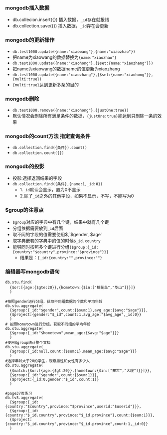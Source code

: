 ### mongodb插入数据
- db.collecion.insert({}) 插入数据，`_id`存在就报错  
- db.collection.save({}) 插入数据，`_id`存在会更新


### mongodb的更新操作
- `db.test1000.update({name:"xiaowang"},{name:"xiaozhao"})`
- 把name为xiaowang的数据替换为`{name:"xiaozhao"}`
- `db.test1000.update({name:"xiaohong"},{$set:{name:"xiaozhang"}})`
- 把name为xiaowang的数据name的值更新为xiaozhang
- `db.test1000.update({name:"xiaozhang"},{$set:{name:"xiaohong"}},{multi:true})`
- `{multi:true}`达到更新多条的目的


### mongodb删除
- `db.test1000.remove({name:"xiaohong"},{justOne:true})`
- 默认情况会删除所有满足条件的数据，`{justOne:true}`能达到只删除一条的效果

### mongodb的count方法 指定查询条件
- `db.collection.find({条件}).count()`
- `db.collection.count({})`

### mongodb的投影 
- 投影:选择返回结果的字段
- `db.collection.find({条件},{name:1,_id:0})`
  - 1.`_id`默认会显示，置为0不显示
  - 2.除了`_id`之外的其他字段，如果不显示，不写，不能写为0
### $group的注意点
- `$group`对应的字典中有几个键，结果中就有几个键
- 分组依据需要放到`_id`后面
- 取不同的字段的值需要使用$,`$gender`,`$age`
- 取字典嵌套的字典中的值的时候`$_id.country`
- 能够同时按照多个键进行分组`{$group:{_id:{country:"$country",province:"$province"}}}`
  - 结果是：`{_id:{country:"",province:""}`

### 编辑器写mongodb语句
```
db.stu.find(
  {$or:[{age:{$gte:20}},{hometown:{$in:["桃花岛","华⼭"]}}]}
  )

#按照gender进行分组，获取不同组数据的个数和平均年龄
db.stu.aggregate(
  {$group:{_id:"$gender",count:{$sum:1},avg_age:{$avg:"$age"}}},
  {$project:{gender:"$_id",count:1,avg_age:"$avg_age",_id:0}}
  )
# 按照hometown进行分组，获取不同组的平均年龄
db.stu.aggregate(
  {$group:{_id:"$hometown",mean_age:{$avg:"$age"}}}
  )
#使用$group统计整个文档
db.stu.aggregate(
  {$group:{_id:null,count:{$sum:1},mean_age:{$avg:"$age"}}}
  )
#选择年龄大于20的学生，观察男性和女性有多少人
db.stu.aggregate(
  {$match:{$or:[{age:{$gt:20}},{hometown:{$in:["蒙古","⼤理"]}}]}},
  {$group:{_id:"$gender",count:{$sum:1}}},
  {$project:{_id:0,gender:"$_id",count:1}}
  )

#page37页练习
db.tv3.aggregate(
  {$group:{_id:{country:"$country",province:"$province",userid:"$userid"}}},
  {$group:{_id:{country:"$_id.country",province:"$_id.province"},count:{$sum:1}}},
  {$project:{country:"$_id.country",province:"$_id.province",count:1,_id:0}}
  )
```
